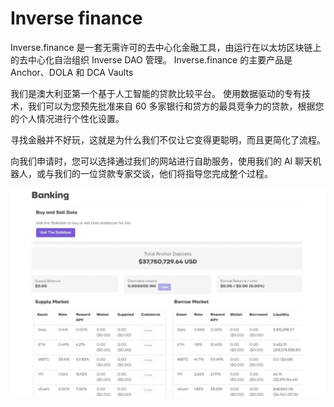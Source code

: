 # Inverse finance

Inverse.finance 是一套无需许可的去中心化金融工具，由运行在以太坊区块链上的去中心化自治组织 Inverse DAO 管理。 Inverse.finance 的主要产品是 Anchor、DOLA 和 DCA Vaults

我们是澳大利亚第一个基于人工智能的贷款比较平台。 使用数据驱动的专有技术，我们可以为您预先批准来自 60 多家银行和贷方的最具竞争力的贷款，根据您的个人情况进行个性化设置。

寻找金融并不好玩，这就是为什么我们不仅让它变得更聪明，而且更简化了流程。

向我们申请时，您可以选择通过我们的网站进行自助服务，使用我们的 AI 聊天机器人，或与我们的一位贷款专家交谈，他们将指导您完成整个过程。

![inversefinance-dapp-social-ethereum-image2_8ec5ec9bac93782002e0c801433b12dc](inversefinance-dapp-social-ethereum-image2_8ec5ec9bac93782002e0c801433b12dc.png)
